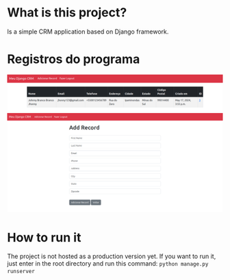 # What is this project?
Is a simple CRM application based on Django framework.

# Registros do programa
![](assets/sample-1.png)
![](assets/sample-2.png)

# How to run it
The project is not hosted as a production version yet. If you want to run it, just enter in the root directory and run this command: `python manage.py runserver`
